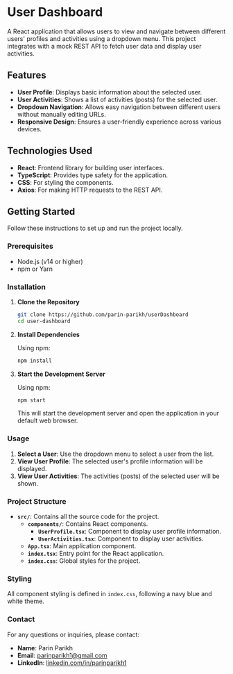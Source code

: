 # User Dashboard

A React application that allows users to view and navigate between different users' profiles and activities using a dropdown menu. This project integrates with a mock REST API to fetch user data and display user activities.

## Features

- **User Profile**: Displays basic information about the selected user.
- **User Activities**: Shows a list of activities (posts) for the selected user.
- **Dropdown Navigation**: Allows easy navigation between different users without manually editing URLs.
- **Responsive Design**: Ensures a user-friendly experience across various devices.

## Technologies Used

- **React**: Frontend library for building user interfaces.
- **TypeScript**: Provides type safety for the application.
- **CSS**: For styling the components.
- **Axios**: For making HTTP requests to the REST API.

## Getting Started

Follow these instructions to set up and run the project locally.

### Prerequisites

- Node.js (v14 or higher)
- npm or Yarn

### Installation

1. **Clone the Repository**

   ```bash
   git clone https://github.com/parin-parikh/userDashboard
   cd user-dashboard
   ```

2. **Install Dependencies**

   Using npm:
   ```bash
   npm install
   ```

3. **Start the Development Server**

   Using npm:
   ```bash
   npm start
   ```

   This will start the development server and open the application in your default web browser.

### Usage

1. **Select a User**: Use the dropdown menu to select a user from the list.
2. **View User Profile**: The selected user's profile information will be displayed.
3. **View User Activities**: The activities (posts) of the selected user will be shown.

### Project Structure

- **`src/`**: Contains all the source code for the project.
  - **`components/`**: Contains React components.
    - **`UserProfile.tsx`**: Component to display user profile information.
    - **`UserActivities.tsx`**: Component to display user activities.
  - **`App.tsx`**: Main application component.
  - **`index.tsx`**: Entry point for the React application.
  - **`index.css`**: Global styles for the project.

### Styling

All component styling is defined in `index.css`, following a navy blue and white theme.

### Contact

For any questions or inquiries, please contact:

- **Name**: Parin Parikh
- **Email**: parinparikh1@gmail.com
- **LinkedIn**: [linkedin.com/in/parinparikh1](https://www.linkedin.com/in/parinparikh1)
